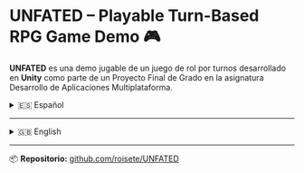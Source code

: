 
# UNFATED – Playable Turn-Based RPG Game Demo 🎮

**UNFATED** es una demo jugable de un juego de rol por turnos desarrollado en **Unity** como parte de un Proyecto Final de Grado en la asignatura Desarrollo de Aplicaciones Multiplataforma.

<details>
<summary>🇪🇸 Español</summary>

## Descripción

En esta demo controlarás a un personaje anónimo que despierta en una ruina desconocida. A través de tres zonas explorables deberás resolver puzles, combatir enemigos y descubrir qué está ocurriendo. Inspirado en los clásicos RPG, cuenta con:

- Combate por turnos (ataques, defensa, magia, curación y huida)
- Exploración libre en mapas cenitales
- Puzles ambientales
- Sistema de idiomas (gallego, castellano, inglés)
- Dificultad seleccionable

## Tecnologías

- **Motor:** Unity 2022.3.55f1  
- **Lenguaje:** C#  
- **Entorno de desarrollo:** Visual Studio Code  
- **Gráficos/UI:** Photoshop + assets libres (OpenGameArt, itch.io)  
- **Planificación:** Obsidian  
- **Repositorio:** GitHub

## Instalación

1. Descarga el archivo `.zip` de la última versión en la sección [Releases](https://github.com/roisete/Untitled/releases).
2. Extrae el contenido.
3. Ejecuta el archivo `UNFATED.exe`.

> ⚠️ Requisitos mínimos:
> - Windows 7 o superior (64 bits)
> - 2 GB RAM
> - Tarjeta gráfica con soporte para DirectX11

## Controles

| Tecla | Función                        |
|-------|--------------------------------|
| ←↑↓→ | Movimiento                     |
| `C`   | Interactuar / pasar diálogo   |
| `Z`   | Ataque físico en combate      |
| `X`   | Ataque mágico en combate      |
| `V`   | Usar ítem (poción)            |
| `F`   | Huir (manteniendo 2 seg.)     |
| `ESC` | Menú de pausa                 |
| `G/S/E` | Cambiar idioma (Gallego/Castellano/Inglés) |

## Estado del proyecto

- ✅ Demo funcional y estable  
- ⚠️ Pequeños bugs conocidos (ver sección Issues)  
- 🔜 Mejoras previstas: inventario, sistema de guardado, más contenido

## Créditos

- Desarrollado por **Roi Antón Núñez Gil**  
- Sprites, música y efectos de sonido: OpenGameArt, Itch.io, Pixabay  
- Música de escena: varias fuentes sin copyright

## Contacto

- [roisete](https://github.com/roisete)  
- Email: roi4444efp@gmail.com

</details>

---

<details>
<summary>🇬🇧 English</summary>

## Description

In this demo, you control an anonymous character who wakes up in an unknown ruin. Throughout three explorable zones, you must solve puzzles, fight enemies, and uncover what's going on. Inspired by classic RPGs, it features:

- Turn-based combat (attack, defense, magic, healing, and escape)
- Free exploration in top-down maps
- Environmental puzzles
- Language system (Galician, Spanish, English)
- Selectable difficulty

## Technologies

- **Engine:** Unity 2022.3.55f1  
- **Language:** C#  
- **Development environment:** Visual Studio Code  
- **Graphics/UI:** Photoshop + free assets (OpenGameArt, itch.io)  
- **Planning:** Obsidian  
- **Repository:** GitHub

## Installation

1. Download the `.zip` file of the latest version from the [Releases](https://github.com/roisete/Untitled/releases) section.  
2. Extract the contents.  
3. Run the `UNFATED.exe` file.

> ⚠️ Minimum requirements:
> - Windows 7 or later (64-bit)
> - 2 GB RAM
> - Graphics card with DirectX11 support

## Controls

| Key   | Function                         |
|-------|----------------------------------|
| ←↑↓→ | Movement                         |
| `C`   | Interact / skip dialogue        |
| `Z`   | Physical attack in combat       |
| `X`   | Magical attack in combat        |
| `V`   | Use item (potion)               |
| `F`   | Escape (hold for 2 sec.)        |
| `ESC` | Pause menu                      |
| `G/S/E` | Change language (Galician/Spanish/English) |

## Project Status

- ✅ Functional and stable demo  
- ⚠️ Minor known bugs (see Issues section)  
- 🔜 Planned improvements: inventory, save system, more content

## Credits

- Developed by **Roi Antón Núñez Gil**  
- Sprites, music and sound effects: OpenGameArt, Itch.io, Pixabay  
- Scene music: various royalty-free sources

## Contact

- [roisete](https://github.com/roisete)  
- Email: roi4444efp@gmail.com

</details>

---

📦 **Repositorio:** [github.com/roisete/UNFATED](https://github.com/roisete/UNFATED)

